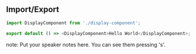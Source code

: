 ##  Import/Export

```javascript
import DisplayComponent from './display-component';

export default () => <DisplayComponent>Hello World</DisplayComponent>;
```

note:
    Put your speaker notes here.
    You can see them pressing 's'.
